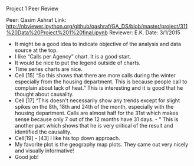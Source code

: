 Project 1 Peer Review

Peer: Qasim Ashraf
Link: http://nbviewer.ipython.org/github/qashraf/GA_DS/blob/master/project/311%20Data%20Project%201%20final.ipynb
Reviewer: E.K. 
Date: 3/1/2015


- It might be a good idea to indicate objective of the analysis and data source at the top.
- I like “Calls per Agency” chart. It is a good start.
- It would be nice to put the legend outside of charts.
- Time series charts are nice.
- Cell [15] “So this shows that there are more calls during the winter especially from the housing department. This is because people call to complain about lack of heat.” This is interesting and it is good that he thought about causality.
- Cell [17] “This doesn't necessarily show any trends except for slight spikes on the 8th, 18th and 24th of the month, especially with the housing department. Calls are almost half for the 31st which makes sense because only 7 out of the 12 months have 31 days. - “ This is another part which shows that he is very critical of the result and identified the causality.
- Cell[19] - [43] I like his top down approach.
- My favorite plot is the geography map plots. They came out very nicely and visually informative!
- Good job!
